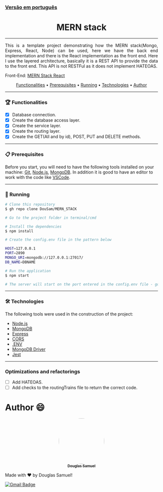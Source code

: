 [<h3>Versão em português</h3>](https://github.com/DouSam/MERN_STACK/blob/master/README.br.md)

<h1 align="center">MERN stack</h1>

---

<p align="justify">This is a template project demonstrating how the MERN stack(Mongo, Express, React, Node) can be used, here we have the back end implementation and there is the React implementation as the front end.
Here I use the layered architecture, basically it is a REST API to provide the data to the front end. This API is not RESTFul as it does not implement HATEOAS.</p>

Front-End: [MERN Stack React](https://github.com/DouSam/MERN_STACK_REACT)

<p align="center">
 <a href="#Functionalities">Functionalities</a> • 
 <a href="#Prerequisites">Prerequisites</a> • 
 <a href="#Running">Running</a> • 
 <a href="#Technologies">Technologies</a> • 
 <a href="#Author">Author</a>
</p>

---

### 🏆 Functionalities

- [x] Database connection.
- [x] Create the database access layer.
- [x] Create the service layer.
- [x] Create the routing layer.
- [x] Create the GET(All and by id), POST, PUT and DELETE methods.

---

### 📋 Prerequisites

Before you start, you will need to have the following tools installed on your machine:
[Git](https://git-scm.com), [Node.js](https://nodejs.org/en/), [MongoDB](https://www.mongodb.com/try/download/community). 
In addition it is good to have an editor to work with the code like [VSCode](https://code.visualstudio.com/).

---

### 🎲 Running

```bash
# Clone this repository
$ gh repo clone DouSam/MERN_STACK

# Go to the project folder in terminal/cmd

# Install the dependencies
$ npm install

# Create the config.env file in the pattern below

HOST=127.0.0.1
PORT=2890
MONGO_URI=mongodb://127.0.0.1:27017/
DB_NAME=DBNAME

# Run the application
$ npm start

# The server will start on the port entered in the config.env file - go to <http://localhost:<PORT>>
```

---

### 🛠 Technologies

The following tools were used in the construction of the project:

- [Node.js](https://nodejs.org/en/)
- [MongoDB](https://www.mongodb.com/)
- [Express](https://expressjs.com/pt-br/)
- [CORS](https://github.com/expressjs/cors/)
- [.ENV](https://docs.dotenv.org/)
- [MongoDB Driver](https://www.npmjs.com/package/mongodb)
- [Jest](https://jestjs.io/pt-BR/)

---

### Optimizations and refactorings

- [ ] Add HATEOAS.
- [ ] Add checks to the routingTrains file to return the correct code.

# Author 😄

<p align="center">
<a href="https://github.com/DouSam" align="center">
 <img style="border-radius: 60%;" src="https://lh3.googleusercontent.com/o49VhdIK8p4hVv08luql8OyVy9d3Y8McrzVD8PPQ28UU7Gq3eAN-9KPi0zCxMgHh_jY0Ah7qj4sHkQXvEOa408P09QtEkDTSngRrKtDeJlllYuaKDXPH6ww3TUXw2sdHoNSIuwCA1fY=w2400" width="150px;" alt=""/>
 <br />
 <sub><b>Douglas Samuel</b></sub></a>

Made with ❤️ by Douglas Samuel!

[![Gmail Badge](https://img.shields.io/badge/-douglassam007@gmail.com-c14438?style=flat-square&logo=Gmail&logoColor=white&link=mailto:douglassam007@gmail.com)](mailto:douglassam007@gmail.com)
</p>
